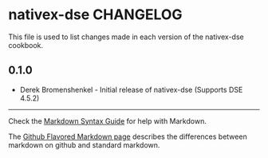 nativex-dse CHANGELOG
=====================

This file is used to list changes made in each version of the nativex-dse cookbook.

0.1.0
-----
- Derek Bromenshenkel - Initial release of nativex-dse (Supports DSE 4.5.2)

- - -
Check the [Markdown Syntax Guide](http://daringfireball.net/projects/markdown/syntax) for help with Markdown.

The [Github Flavored Markdown page](http://github.github.com/github-flavored-markdown/) describes the differences between markdown on github and standard markdown.
